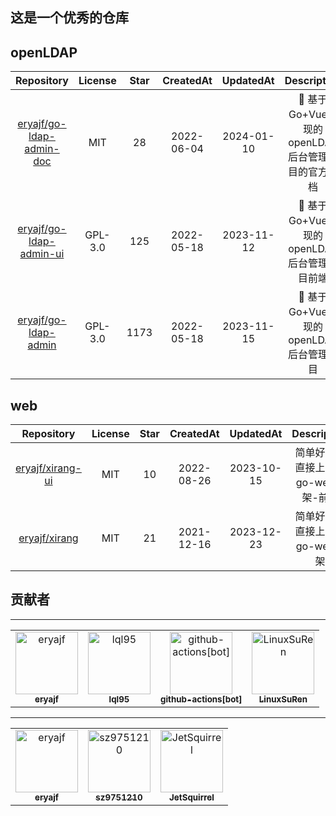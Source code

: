 ## 这是一个优秀的仓库


## openLDAP

| Repository  | License | Star  |CreatedAt | UpdatedAt  | Description |
|:-:|:-:|:-:|:-:|:-:|:-:|
| [eryajf/go-ldap-admin-doc](https://github.com/eryajf/go-ldap-admin-doc) | MIT | 28 | 2022-06-04 | 2024-01-10 | 🌉 基于Go&#43;Vue实现的openLDAP后台管理项目的官方文档 |
| [eryajf/go-ldap-admin-ui](https://github.com/eryajf/go-ldap-admin-ui) | GPL-3.0 | 125 | 2022-05-18 | 2023-11-12 | 🌉 基于Go&#43;Vue实现的openLDAP后台管理项目前端 |
| [eryajf/go-ldap-admin](https://github.com/eryajf/go-ldap-admin) | GPL-3.0 | 1173 | 2022-05-18 | 2023-11-15 | 🌉 基于Go&#43;Vue实现的openLDAP后台管理项目 |


## web

| Repository  | License | Star  |CreatedAt | UpdatedAt  | Description |
|:-:|:-:|:-:|:-:|:-:|:-:|
| [eryajf/xirang-ui](https://github.com/eryajf/xirang-ui) | MIT | 10 | 2022-08-26 | 2023-10-15 | 简单好用，直接上手的go-web框架-前端 |
| [eryajf/xirang](https://github.com/eryajf/xirang) | MIT | 21 | 2021-12-16 | 2023-12-23 | 简单好用，直接上手的go-web框架 |


## 贡献者

---

<table><tr>
	<td align="center">
		<a href="https://github.com/eryajf">
			<img src="https://avatars.githubusercontent.com/u/33259379?v=4" width="100;" alt="eryajf"/>
			<br />
			<sub><b>eryajf</b></sub>
		</a>
	</td>
	<td align="center">
		<a href="https://github.com/lql95">
			<img src="https://avatars.githubusercontent.com/u/106481803?v=4" width="100;" alt="lql95"/>
			<br />
			<sub><b>lql95</b></sub>
		</a>
	</td>
	<td align="center">
		<a href="https://github.com/apps/github-actions">
			<img src="https://avatars.githubusercontent.com/in/15368?v=4" width="100;" alt="github-actions[bot]"/>
			<br />
			<sub><b>github-actions[bot]</b></sub>
		</a>
	</td>
	<td align="center">
		<a href="https://github.com/LinuxSuRen">
			<img src="https://avatars.githubusercontent.com/u/1450685?v=4" width="100;" alt="LinuxSuRen"/>
			<br />
			<sub><b>LinuxSuRen</b></sub>
		</a>
	</td>
</tr></table>


---

<table><tr>
	<td align="center">
		<a href="https://github.com/eryajf">
			<img src="https://avatars.githubusercontent.com/u/33259379?v=4" width="100;" alt="eryajf"/>
			<br />
			<sub><b>eryajf</b></sub>
		</a>
	</td>
	<td align="center">
		<a href="https://github.com/sz9751210">
			<img src="https://avatars.githubusercontent.com/u/43094545?v=4" width="100;" alt="sz9751210"/>
			<br />
			<sub><b>sz9751210</b></sub>
		</a>
	</td>
	<td align="center">
		<a href="https://github.com/JetSquirrel">
			<img src="https://avatars.githubusercontent.com/u/20291255?v=4" width="100;" alt="JetSquirrel"/>
			<br />
			<sub><b>JetSquirrel</b></sub>
		</a>
	</td>
</tr></table>
